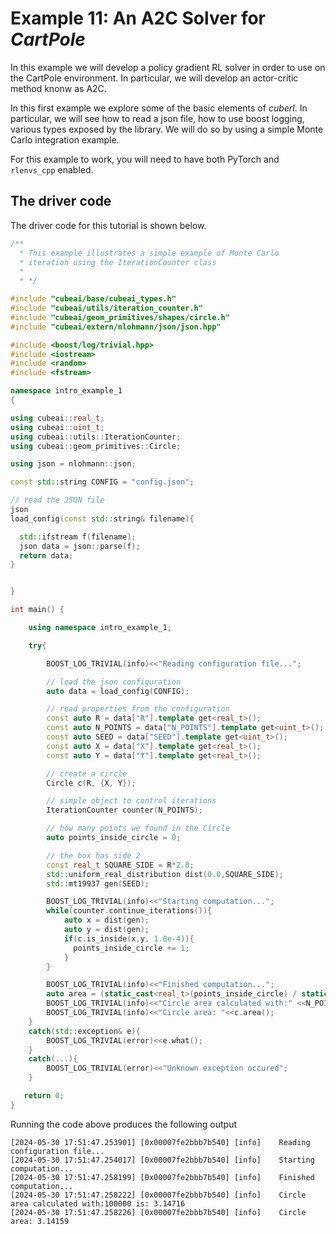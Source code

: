 # Example 11: An A2C Solver for _CartPole_

In this example we will develop a policy gradient RL solver in order to
use on the CartPole environment. In particular, we will develop an actor-critic method
knonw as A2C.


In this first example we explore some of the basic elements of _cuberl_. In particular,
we will see how to read a json file, how to use boost logging, various types exposed by the library.
We will do so by using a simple Monte Carlo integration example.


For this example to work, you will need to have both PyTorch and ```rlenvs_cpp``` enabled.


## The driver code

The driver code for this tutorial is shown below. 


```cpp
/**
  * This example illustrates a simple example of Monte Carlo
  * iteration using the IterationCounter class
  *
  * */

#include "cubeai/base/cubeai_types.h"
#include "cubeai/utils/iteration_counter.h"
#include "cubeai/geom_primitives/shapes/circle.h"
#include "cubeai/extern/nlohmann/json/json.hpp"

#include <boost/log/trivial.hpp>
#include <iostream>
#include <random>
#include <fstream>

namespace intro_example_1
{

using cubeai::real_t;
using cubeai::uint_t;
using cubeai::utils::IterationCounter;
using cubeai::geom_primitives::Circle;

using json = nlohmann::json;

const std::string CONFIG = "config.json";

// read the JSON file
json
load_config(const std::string& filename){

  std::ifstream f(filename);
  json data = json::parse(f);
  return data;
}


}

int main() {

    using namespace intro_example_1;

    try{

        BOOST_LOG_TRIVIAL(info)<<"Reading configuration file...";

        // load the json configuration
        auto data = load_config(CONFIG);

        // read properties from the configuration
        const auto R = data["R"].template get<real_t>();
        const auto N_POINTS = data["N_POINTS"].template get<uint_t>();
        const auto SEED = data["SEED"].template get<uint_t>();
        const auto X = data["X"].template get<real_t>();
        const auto Y = data["Y"].template get<real_t>();

        // create a circle
        Circle c(R, {X, Y});

        // simple object to control iterations
        IterationCounter counter(N_POINTS);

        // how many points we found in the Circle
        auto points_inside_circle = 0;

        // the box has side 2
        const real_t SQUARE_SIDE = R*2.0;
        std::uniform_real_distribution dist(0.0,SQUARE_SIDE);
        std::mt19937 gen(SEED);

        BOOST_LOG_TRIVIAL(info)<<"Starting computation...";
        while(counter.continue_iterations()){
            auto x = dist(gen);
            auto y = dist(gen);
            if(c.is_inside(x,y, 1.0e-4)){
              points_inside_circle += 1;
            }
        }

        BOOST_LOG_TRIVIAL(info)<<"Finished computation...";
        auto area = (static_cast<real_t>(points_inside_circle) / static_cast<real_t>(N_POINTS)) * std::pow(SQUARE_SIDE, 2);
        BOOST_LOG_TRIVIAL(info)<<"Circle area calculated with:" <<N_POINTS<<" is: "<<area;
        BOOST_LOG_TRIVIAL(info)<<"Circle area: "<<c.area();
    }
    catch(std::exception& e){
        BOOST_LOG_TRIVIAL(error)<<e.what();
    }
    catch(...){
        BOOST_LOG_TRIVIAL(error)<<"Unknown exception occured";
    }

   return 0;
}
```

Running the code above produces the following output

```
[2024-05-30 17:51:47.253901] [0x00007fe2bbb7b540] [info]    Reading configuration file...
[2024-05-30 17:51:47.254017] [0x00007fe2bbb7b540] [info]    Starting computation...
[2024-05-30 17:51:47.258199] [0x00007fe2bbb7b540] [info]    Finished computation...
[2024-05-30 17:51:47.258222] [0x00007fe2bbb7b540] [info]    Circle area calculated with:100000 is: 3.14716
[2024-05-30 17:51:47.258226] [0x00007fe2bbb7b540] [info]    Circle area: 3.14159
```

